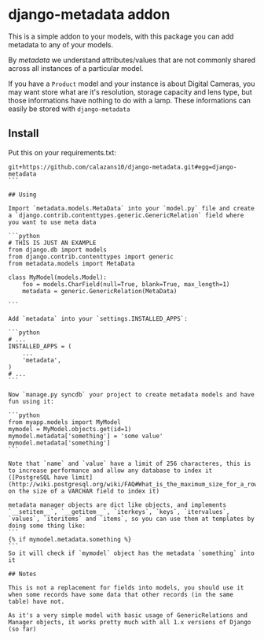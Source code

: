 # django-metadata addon

This is a simple addon to your models, with this package you can add metadata to any of your models.

By *metadata* we understand attributes/values that are not commonly shared across all instances of a particular model.

If you have a `Product` model and your instance is about Digital Cameras, you may want store what are it's resolution, storage capacity and lens type, but those informations have nothing to do with a lamp. These informations can easily be stored with `django-metadata`


## Install

Put this on your requirements.txt:

````
git+https://github.com/calazans10/django-metadata.git#egg=django-metadata
```

## Using

Import `metadata.models.MetaData` into your `model.py` file and create a `django.contrib.contenttypes.generic.GenericRelation` field where you want to use meta data

```python
# THIS IS JUST AN EXAMPLE
from django.db import models
from django.contrib.contenttypes import generic
from metadata.models import MetaData

class MyModel(models.Model):
    foo = models.CharField(null=True, blank=True, max_length=1)
    metadata = generic.GenericRelation(MetaData)

```

Add `metadata` into your `settings.INSTALLED_APPS`:

```python
# ...
INSTALLED_APPS = (
    ...
    'metadata',
)
# ...
```

Now `manage.py syncdb` your project to create metadata models and have fun using it:

```python
from myapp.models import MyModel
mymodel = MyModel.objects.get(id=1)
mymodel.metadata['something'] = 'some value'
mymodel.metadata['something']
```

Note that `name` and `value` have a limit of 256 characteres, this is to increase performance and allow any database to index it ([PostgreSQL have limit](http://wiki.postgresql.org/wiki/FAQ#What_is_the_maximum_size_for_a_row.2C_a_table.2C_and_a_database.3F) on the size of a VARCHAR field to index it)

metadata manager objects are dict like objects, and implements `__setitem__`, `__getitem__`, `iterkeys`, `keys`, `itervalues`, `values`, `iteritems` and `items`, so you can use them at templates by doing some thing like:
```
{% if mymodel.metadata.something %}
```
So it will check if `mymodel` object has the metadata `something` into it

## Notes

This is not a replacement for fields into models, you should use it when some records have some data that other records (in the same table) have not.

As it's a very simple model with basic usage of GenericRelations and
Manager objects, it works pretty much with all 1.x versions of Django
(so far)

